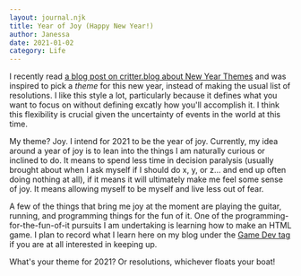 ```yaml
---
layout: journal.njk
title: Year of Joy (Happy New Year!)
author: Janessa
date: 2021-01-02
category: Life
---
```


I recently read [a blog post on critter.blog about New Year Themes](https://critter.blog/2020/12/30/2021-the-year-of-courage/) and was inspired to pick a _theme_ for this new year, instead of making the usual list of resolutions. I like this style a lot, particularly because it defines what you want to focus on without defining excatly how you'll accomplish it. I think this flexibility is crucial given the uncertainty of events in the world at this time.

My theme? Joy. I intend for 2021 to be the year of joy. Currently, my idea around a year of joy is to lean into the things I am naturally curious or inclined to do. It means to spend less time in decision paralysis (usually brought about when I ask myself if I should do x, y, or z... and end up often doing nothing at all), if it means it will ultimately make me feel some sense of joy. It means allowing myself to be myself and live less out of fear.

A few of the things that bring me joy at the moment are playing the guitar, running, and programming things for the fun of it. One of the programming-for-the-fun-of-it pursuits I am undertaking is learning how to make an HTML game. I plan to record what I learn here on my blog under the [Game Dev tag](/tags/#Game%20Dev) if you are at all interested in keeping up.

What's your theme for 2021? Or resolutions, whichever floats your boat!
